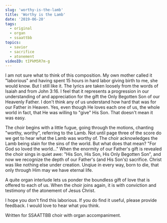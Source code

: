 ```yaml
---
slug: 'worthy-is-the-lamb'
title: 'Worthy is the Lamb'
date: '2019-06-20'
tags:
  - original
  - organ
  - ssaattbb
topics:
  - savior
  - sacrifice
  - atonement
videoID: tIPkM5R7m-g
---
```


I am not sure what to think of this composition. My own mother called it "laborious" and having spent 15 hours in hard labor giving birth to me, she would know. But I still like it. The lyrics are taken loosely from the words of Isaiah and from John 3:16. I feel that it represents a progression in our understanding of and appreciation for the gift the Only Begotten Son of our Heavenly Father. I don't think any of us understand how hard that was for our Father in Heaven. Yes, even though He loves each one of us, the whole world in fact, that He was willing to "give" His Son. That doesn't mean it was easy.

The choir begins with a little fugue, going through the motions, chanting "worthy, worthy", referring to the Lamb. Not until page three of the score do we get to hear what the Lamb was worthy of. The choir acknowledges the Lamb being slain for the sins of the world. But what does that mean? "For God so loved the world..." When the enormity of our Father's gift is revealed the choir sings in quiet awe: "His Son, His Son, His Only Begotten Son", and now we recognize the depth of our Father's (and His Son's) sacrifice. Christ was like nothing else under creation. Unqiue in every way, born to die, that only through Him may we have eternal life.

A quite organ interlude lets us ponder the boundless gift of love that is offered to each of us. When the choir joins again, it is with conviction and testimony of the atonement of Jesus Christ.

I hope you don't find this laborious. If you do find it useful, please provide feedback. I would love to hear what you think.

Written for SSAATTBB choir with organ accompaniment.
